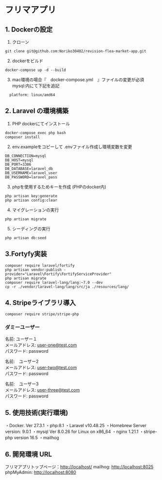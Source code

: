 # フリマアプリ

## 1. Dockerの設定

1. クローン

```
git clone git@github.com:Noriko30402/revision-flea-market-app.git
 ```

2. dockerをビルド

```
docker-compose up -d --build
```

3. mac環境の場合『　docker-compose.yml　』ファイルの変更が必須
   mysql:内にて下記を追記

  ```
    platform: linux/amd64
  ```

## 2. Laravel の環境構築

1. PHP dockerにてインストール

```
docker-compose exec php bash
composer install
 ```

2. env.exampleをコピーして .envファイル作成し環境変数を変更

```
DB_CONNECTION=mysql
DB_HOST=mysql
DB_PORT=3306
DB_DATABASE=laravel_db
DB_USERNAME=laravel_user
DB_PASSWORD=laravel_pass
```

3. phpを使用するためキーを作成 (PHPのdocker内)

```
php artisan key:generate
php artisan config:clear
```

4. マイグレーションの実行

```
php artisan migrate
```

5. シーディングの実行

```
php artisan db:seed
```

## 3.Fortyfy実装

```
composer require laravel/fortify
php artisan vendor:publish -provider="Laravel\Fortify\FortifyServiceProvider"
php artisan migrate
composer require laravel-lang/lang:~7.0 --dev
cp -r ./vendor/laravel-lang/lang/src/ja ./resources/lang/
```

## 4. Stripeライブラリ導入

```
composer require stripe/stripe-php
```

### ダミーユーザー<br>
名前: ユーザー１<br>
メールアドレス: user-one@test.com　<br>
パスワード: password<br>

名前:　ユーザー2<br>
メールアドレス: user-two@test.com<br>
パスワード: password

名前:　ユーザー3<br>
メールアドレス: user-three@test.com<br>
パスワード: password

## 5. 使用技術(実行環境)

・Docker. Ver 27.3.1
・php:8.1
・Laravel v10.48.25
・Homebrew Server version: 9.0.1
・mysql  Ver 8.0.26 for Linux on x86_64
・nginx  1.21.1
・stripe-php version 16.5
・mailhog

## 6. 開発環境 URL

フリマアプリトップページ：<http://localhost/>
mailhog: <http://localhost:8025>
phpMyAdmin: <http://localhost:8080>
